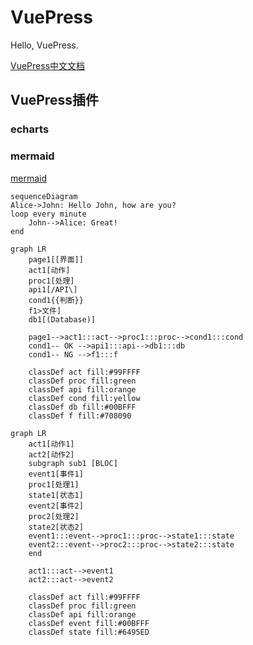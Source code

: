 # VuePress

Hello, VuePress.

[VuePress中文文档](https://www.vuepress.cn/)

## VuePress插件

### echarts
<echarts-demo />

### mermaid

[mermaid](https://mermaid-js.github.io/mermaid/#/)

```mermaid
sequenceDiagram
Alice->John: Hello John, how are you?
loop every minute
    John-->Alice: Great!
end
```

```mermaid
graph LR
    page1[[界面]]
    act1[动作]
    proc1[处理]
    api1[/API\]
    cond1{{判断}}
    f1>文件]
    db1[(Database)]

    page1-->act1:::act-->proc1:::proc-->cond1:::cond
    cond1-- OK -->api1:::api-->db1:::db
    cond1-- NG -->f1:::f

    classDef act fill:#99FFFF
    classDef proc fill:green
    classDef api fill:orange
    classDef cond fill:yellow
    classDef db fill:#00BFFF
    classDef f fill:#708090
```

```mermaid
graph LR
    act1[动作1]
    act2[动作2]
    subgraph sub1 [BLOC]
    event1[事件1]
    proc1[处理1]
    state1[状态1]
    event2[事件2]
    proc2[处理2]
    state2[状态2]
    event1:::event-->proc1:::proc-->state1:::state
    event2:::event-->proc2:::proc-->state2:::state
    end

    act1:::act-->event1
    act2:::act-->event2

    classDef act fill:#99FFFF
    classDef proc fill:green
    classDef api fill:orange
    classDef event fill:#00BFFF
    classDef state fill:#6495ED
```

